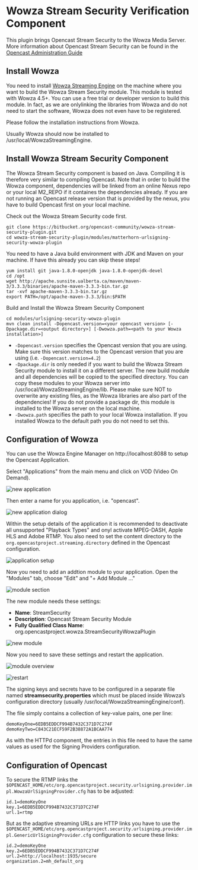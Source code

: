 # Wowza Stream Security Verification Component

This plugin brings Opencast Stream Security to the Wowza Media Server. More information about Opencast Stream Security can be found in the [Opencast Administration Guide](http://docs.opencast.org/develop/admin/)

## Install Wowza
You need to install [Wowza Streaming Engine](https://www.wowza.com/pricing/installer) on the machine where you want to build the Wowza Stream Security module. This module is tested with Wowza 4.5+. You can use a free trial or developer version to build this module. In fact, as we are onlylinking the libraries from Wowza and do not need to start the software, Wowza does not even have to be registered.

Please follow the installation instructions from Wowza.

Usually Wowza should now be installed to /usr/local/WowzaStreamingEngine.

## Install Wowza Stream Security Component
The Wowza Stream Security component is based on Java. Compiling it is therefore very similar to compiling Opencast. Note that in order to build the Wowza component, dependencies will be linked from an online Nexus repo or your local M2_REPO if it containes the dependencies already. If you are not running an Opencast release version that is provided by the nexus, you have to build Opencast first on your local machine.

Check out the Wowza Stream Security code first. 

    git clone https://bitbucket.org/opencast-community/wowza-stream-security-plugin.git
    cd wowza-stream-security-plugin/modules/matterhorn-urlsigning-security-wowza-plugin

You need to have a Java build environment with JDK and Maven on your machine. If have this already you can skip these steps!

    yum install git java-1.8.0-openjdk java-1.8.0-openjdk-devel
    cd /opt
    wget http://apache.sunsite.ualberta.ca/maven/maven-3/3.3.3/binaries/apache-maven-3.3.3-bin.tar.gz
    tar -xvf apache-maven-3.3.3-bin.tar.gz
    export PATH=/opt/apache-maven-3.3.3/bin:$PATH

Build and Install the Wowza Stream Security Component

    cd modules/urlsigning-security-wowza-plugin
    mvn clean install -Dopencast.version=<your opencast version> [-Dpackage.dir=<output directory>] [-Dwowza.path=<path to your Wowza installation>]

* `-Dopencast.version` specifies the Opencast version that you are using. Make sure this version matches to the Opencast version that you are using (i.e. `-Dopencast.version=4.2`)
* `-Dpackage.dir` is only needed if you want to build the Wowza Stream Security module to install it on a different server. The new build module and all dependencies will be copied to the specified directory. You can copy these modules to your Wowza server into /usr/local/WowzaStreamingEngine/lib. Please make sure NOT to overwrite any existing files, as the Wowza libraries are also part of the dependencies! If you do not provide a package dir, this module is installed to the Wowza server on the local machine.
* `-Dwowza.path` specifies the path to your local Wowza installation. If you installed Wowza to the default path you do not need to set this.

## Configuration of Wowza
You can use the Wowza Engine Manager on http://localhost:8088 to setup the Opencast Application.

Select "Applications" from the main menu and click on VOD (Video On Demand).

![new application](/img/add_application.png)

Then enter a name for you application, i.e. "opencast".

![new application dialog](/img/add_application2.png)

Within the setup details of the application it is recommended to deactivate all unsupported "Playback Types" and onyl activate MPEG-DASH, Apple HLS and Adobe RTMP.
You also need to set the content directory to the `org.opencastproject.streaming.directory` defined in the Opencast configuration.

![application setup](/img/application_details.png)

Now you need to add an addtion module to your application. Open the "Modules" tab, choose "Edit" and "+ Add Module ..." 

![module section](/img/application_modules.png)

The new module needs these settings:

* **Name**: StreamSecurity
* **Description**: Opencast Stream Security Module
* **Fully Qualified Class Name**: org.opencastproject.wowza.StreamSecurityWowzaPlugin

![new module](/img/application_modules_new.png)

Now you need to save these settings and restart the application.

![module overview](/img/application_modules_edit.png)

![restart](/img/restart.png)



The signing keys and secrets have to be configured in a separate file named **streamsecurity.properties** which must be placed inside Wowza’s configuration directory (usually /usr/local/WowzaStreamingEngine/conf). 

The file simply contains a collection of key-value pairs, one per line:

    demoKeyOne=6EDB5EDDCF994B7432C371D7C274F
    demoKeyTwo=C843C21ECF59F2B38872A1BCAA774

As with the HTTPd component, the entries in this file need to have the same values as used for the Signing Providers configuration.

## Configuration of Opencast

To secure the RTMP links the `$OPENCAST_HOME/etc/org.opencastproject.security.urlsigning.provider.impl.WowzaUrlSigningProvider.cfg` has to be adjusted:

    id.1=demoKeyOne
    key.1=6EDB5EDDCF994B7432C371D7C274F
    url.1=rtmp


But as the adaptive streaming URLs are HTTP links you have to use the `$OPENCAST_HOME/etc/org.opencastproject.security.urlsigning.provider.impl.GenericUrlSigningProvider.cfg` configuration to secure these links:

    id.2=demoKeyOne
    key.2=6EDB5EDDCF994B7432C371D7C274F
    url.2=http://localhost:1935/secure
    organization.2=mh_default_org

